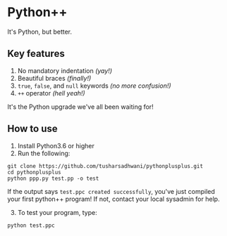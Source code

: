 # Python++

It's Python, but better.

## Key features

1. No mandatory indentation *(yay!)*
2. Beautiful braces *(finally!)*
3. `true`, `false`, and `null` keywords *(no more confusion!)*
4. `++` operator *(hell yeah!)*

It's the Python upgrade we've all been waiting for!

## How to use

1. Install Python3.6 or higher
2. Run the following:

```
git clone https://github.com/tusharsadhwani/pythonplusplus.git
cd pythonplusplus
python ppp.py test.pp -o test
```

If the output says `test.ppc created successfully`, you've just compiled your first python++ program! If not, contact your local sysadmin for help.

3. To test your program, type:

```
python test.ppc
```
